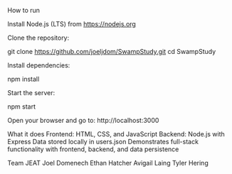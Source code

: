 How to run

Install Node.js (LTS) from https://nodejs.org

Clone the repository:

git clone https://github.com/joeljdom/SwampStudy.git
cd SwampStudy


Install dependencies:

npm install


Start the server:

npm start


Open your browser and go to:
http://localhost:3000

What it does
Frontend: HTML, CSS, and JavaScript
Backend: Node.js with Express
Data stored locally in users.json
Demonstrates full-stack functionality with frontend, backend, and data persistence

Team JEAT
Joel Domenech
Ethan Hatcher
Avigail Laing
Tyler Hering
